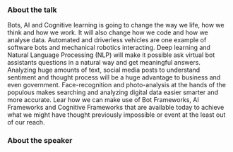 ### About the talk

Bots, AI and Cognitive learning is going to change the way we life, how we think and how we work. It will also change how we code and how we analyse data. Automated and driverless vehicles are one example of software bots and mechanical robotics interacting. Deep learning and Natural Language Processing (NLP) will make it possible ask virtual bot assistants questions in a natural way and get meaningful answers. Analyzing huge amounts of text, social media posts to understand sentiment and thought process will be a huge advantage to business and even government. Face-recognition and photo-analysis at the hands of the populous makes searching and analyzing digital data easier smarter and more accurate. Lear how we can make use of Bot Frameworks, AI Frameworks and Cognitive Frameworks that are available today to achieve what we might have thought previously impossible or event at the least out of our reach.

### About the speaker

